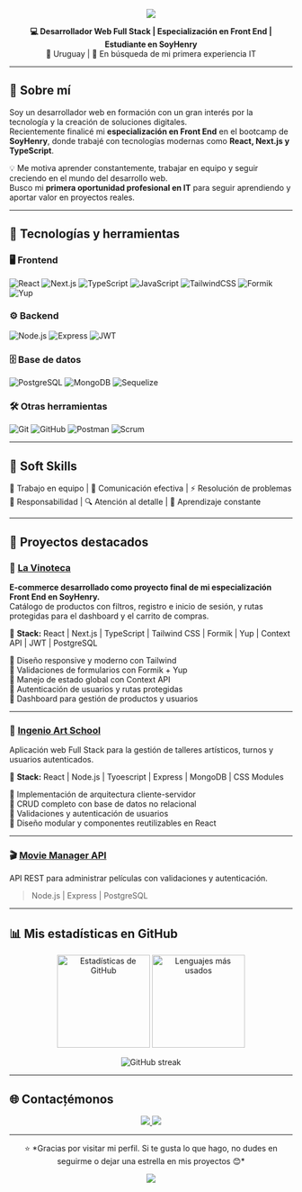 <!-- Banner -->
<p align="center">
  <img src="https://capsule-render.vercel.app/api?type=waving&color=0:1e3c72,100:2a5298&height=200&section=header&text=👋%20Hola,%20soy%20Adán%20Franco!&fontSize=40&fontColor=ffffff&animation=fadeIn&fontAlignY=35" />
</p>

<p align="center">
  <b>💻 Desarrollador Web Full Stack | Especialización en Front End | Estudiante en SoyHenry</b><br/>
  📍 Uruguay | 🚀 En búsqueda de mi primera experiencia IT
</p>

---

## 🚀 Sobre mí  

Soy un desarrollador web en formación con un gran interés por la tecnología y la creación de soluciones digitales.  
Recientemente finalicé mi **especialización en Front End** en el bootcamp de **SoyHenry**, donde trabajé con tecnologías modernas como **React, Next.js y TypeScript**.  

💡 Me motiva aprender constantemente, trabajar en equipo y seguir creciendo en el mundo del desarrollo web.  
Busco mi **primera oportunidad profesional en IT** para seguir aprendiendo y aportar valor en proyectos reales.  

---

## 🧠 Tecnologías y herramientas  

### 🖥️ Frontend  
![React](https://img.shields.io/badge/React-20232A?style=for-the-badge&logo=react&logoColor=61DAFB)
![Next.js](https://img.shields.io/badge/Next.js-000000?style=for-the-badge&logo=nextdotjs&logoColor=white)
![TypeScript](https://img.shields.io/badge/TypeScript-007ACC?style=for-the-badge&logo=typescript&logoColor=white)
![JavaScript](https://img.shields.io/badge/JavaScript-F7DF1E?style=for-the-badge&logo=javascript&logoColor=black)
![TailwindCSS](https://img.shields.io/badge/TailwindCSS-38B2AC?style=for-the-badge&logo=tailwindcss&logoColor=white)
![Formik](https://img.shields.io/badge/Formik-02569B?style=for-the-badge&logo=formik&logoColor=white)
![Yup](https://img.shields.io/badge/Yup-6DB33F?style=for-the-badge&logo=yup&logoColor=white)

### ⚙️ Backend  
![Node.js](https://img.shields.io/badge/Node.js-339933?style=for-the-badge&logo=nodedotjs&logoColor=white)
![Express](https://img.shields.io/badge/Express-000000?style=for-the-badge&logo=express&logoColor=white)
![JWT](https://img.shields.io/badge/JWT-000000?style=for-the-badge&logo=jsonwebtokens&logoColor=white)

### 🗄️ Base de datos  
![PostgreSQL](https://img.shields.io/badge/PostgreSQL-316192?style=for-the-badge&logo=postgresql&logoColor=white)
![MongoDB](https://img.shields.io/badge/MongoDB-4EA94B?style=for-the-badge&logo=mongodb&logoColor=white)
![Sequelize](https://img.shields.io/badge/Sequelize-52B0E7?style=for-the-badge&logo=sequelize&logoColor=white)

### 🛠️ Otras herramientas  
![Git](https://img.shields.io/badge/Git-F05032?style=for-the-badge&logo=git&logoColor=white)
![GitHub](https://img.shields.io/badge/GitHub-181717?style=for-the-badge&logo=github&logoColor=white)
![Postman](https://img.shields.io/badge/Postman-FF6C37?style=for-the-badge&logo=postman&logoColor=white)
![Scrum](https://img.shields.io/badge/Scrum-2496ED?style=for-the-badge&logo=agile&logoColor=white)

---

## 🤝 Soft Skills  

🧩 Trabajo en equipo | 💬 Comunicación efectiva | ⚡ Resolución de problemas  
🎯 Responsabilidad | 🔍 Atención al detalle | 🚀 Aprendizaje constante  

---

## 📂 Proyectos destacados  

### 🍷 [La Vinoteca](https://#)
**E-commerce desarrollado como proyecto final de mi especialización Front End en SoyHenry.**  
Catálogo de productos con filtros, registro e inicio de sesión, y rutas protegidas para el dashboard y el carrito de compras.  

🧰 **Stack:** React | Next.js | TypeScript | Tailwind CSS | Formik | Yup | Context API | JWT | PostgreSQL  

🔹 Diseño responsive y moderno con Tailwind  
🔹 Validaciones de formularios con Formik + Yup  
🔹 Manejo de estado global con Context API  
🔹 Autenticación de usuarios y rutas protegidas  
🔹 Dashboard para gestión de productos y usuarios  

---

### 🎨 [Ingenio Art School](https://#)
Aplicación web Full Stack para la gestión de talleres artísticos, turnos y usuarios autenticados.  

🧰 **Stack:** React | Node.js | Tyoescript | Express | MongoDB | CSS Modules  

🔹 Implementación de arquitectura cliente-servidor  
🔹 CRUD completo con base de datos no relacional  
🔹 Validaciones y autenticación de usuarios  
🔹 Diseño modular y componentes reutilizables en React  

---

### 🎬 [Movie Manager API](https://#)
API REST para administrar películas con validaciones y autenticación.  
> Node.js | Express | PostgreSQL  

---

## 📊 Mis estadísticas en GitHub  

<p align="center">
  <img src="https://github-readme-stats.vercel.app/api?username=adanfranco&show_icons=true&theme=tokyonight" alt="Estadísticas de GitHub" height="165" />
  <img src="https://github-readme-stats.vercel.app/api/top-langs/?username=adanfranco&layout=compact&theme=tokyonight" alt="Lenguajes más usados" height="165" />
</p>

<p align="center">
  <img src="https://github-readme-streak-stats.herokuapp.com/?user=adanfranco&theme=tokyonight" alt="GitHub streak" />
</p>

---

## 🌐 Contacțémonos  

<p align="center">
  <a href="https://www.linkedin.com/in/adanlfranco" target="_blank">
    <img src="https://img.shields.io/badge/LinkedIn-0077B5?style=for-the-badge&logo=linkedin&logoColor=white"/>
  </a>
  <a href="mailto:adanleofranco@gmail.com" target="_blank">
    <img src="https://img.shields.io/badge/Email-D14836?style=for-the-badge&logo=gmail&logoColor=white"/>
  </a>
</p>

---

<p align="center">
  ⭐ *Gracias por visitar mi perfil. Si te gusta lo que hago, no dudes en seguirme o dejar una estrella en mis proyectos 😊*  
</p>

<p align="center">
  <img src="https://capsule-render.vercel.app/api?type=waving&color=0:2a5298,100:1e3c72&height=120&section=footer"/>
</p>
